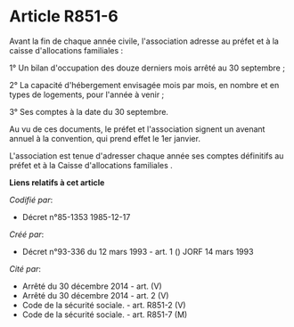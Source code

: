 # Article R851-6

Avant la fin de chaque année civile, l'association adresse au préfet et à la caisse d'allocations familiales : 

1° Un bilan d'occupation des douze derniers mois arrêté au 30 septembre ; 

2° La capacité d'hébergement envisagée mois par mois, en nombre et en types de logements, pour l'année à venir ; 

3° Ses comptes à la date du 30 septembre. 

Au vu de ces documents, le préfet et l'association signent un avenant annuel à la convention, qui prend effet le 1er
janvier. 

L'association est tenue d'adresser chaque année ses comptes définitifs au préfet et à la Caisse d'allocations familiales   .

**Liens relatifs à cet article**

_Codifié par_:

  - Décret n°85-1353 1985-12-17

_Créé par_:

  - Décret n°93-336 du 12 mars 1993 - art. 1 () JORF 14 mars 1993

_Cité par_:

  - Arrêté du 30 décembre 2014 - art. (V)
  - Arrêté du 30 décembre 2014 - art. 2 (V)
  - Code de la sécurité sociale. - art. R851-2 (V)
  - Code de la sécurité sociale. - art. R851-7 (M)
